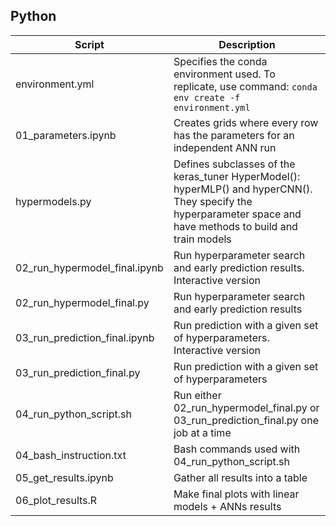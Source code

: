 ## Python

| Script                        | Description                                                                                                                                                     |
| ----------------------------- | --------------------------------------------------------------------------------------------------------------------------------------------------------------- |
| environment.yml               | Specifies the conda environment used. To replicate, use command: `conda env create -f environment.yml`                                                          |
| 01_parameters.ipynb           | Creates grids where every row has the parameters for an independent ANN run                                                                                     |
| hypermodels.py                | Defines subclasses of the keras_tuner HyperModel(): hyperMLP() and hyperCNN(). They specify the hyperparameter space and have methods to build and train models |
| 02_run_hypermodel_final.ipynb | Run hyperparameter search and early prediction results. Interactive version                                                                                     |
| 02_run_hypermodel_final.py    | Run hyperparameter search and early prediction results                                                                                                          |
| 03_run_prediction_final.ipynb | Run prediction with a given set of hyperparameters. Interactive version                                                                                         |
| 03_run_prediction_final.py    | Run prediction with a given set of hyperparameters                                                                                                              |
| 04_run_python_script.sh       | Run either 02_run_hypermodel_final.py or 03_run_prediction_final.py one job at a time                                                                           |
| 04_bash_instruction.txt       | Bash commands used with 04_run_python_script.sh                                                                                                                 |
| 05_get_results.ipynb          | Gather all results into a table                                                                                                                                 |
| 06_plot_results.R             | Make final plots with linear models + ANNs results                                                                                                              |